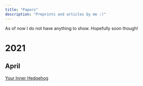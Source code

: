 ```yaml
---
title: "Papers"
description: "Preprints and articles by me :)"
---
```


As of now I do not have anything to show. Hopefully soon though!

# 2021

## April

[Your Inner Hedgehog](eqgq)